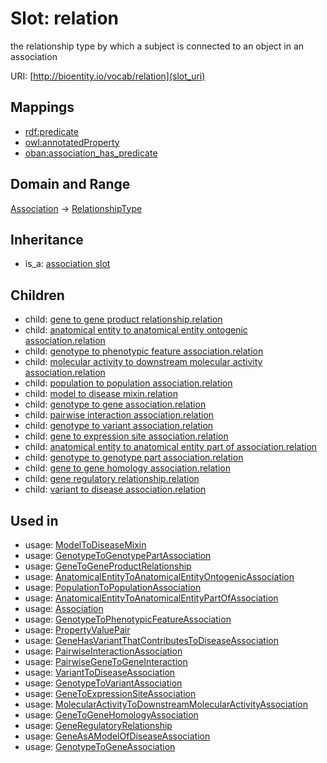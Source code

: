 # Slot: relation


the relationship type by which a subject is connected to an object in an association

URI: [http://bioentity.io/vocab/relation](slot_uri)
## Mappings

 * [rdf:predicate](http://purl.obolibrary.org/obo/rdf_predicate)
 * [owl:annotatedProperty](http://purl.obolibrary.org/obo/owl_annotatedProperty)
 * [oban:association_has_predicate](http://purl.obolibrary.org/obo/oban_association_has_predicate)
## Domain and Range

[Association](Association.md) -> [RelationshipType](RelationshipType.md)
## Inheritance

 *  is_a: [association slot](association_slot.md)
## Children

 *  child: [gene to gene product relationship.relation](gene_to_gene_product_relationship_relation.md)
 *  child: [anatomical entity to anatomical entity ontogenic association.relation](anatomical_entity_to_anatomical_entity_ontogenic_association_relation.md)
 *  child: [genotype to phenotypic feature association.relation](genotype_to_phenotypic_feature_association_relation.md)
 *  child: [molecular activity to downstream molecular activity association.relation](molecular_activity_to_downstream_molecular_activity_association_relation.md)
 *  child: [population to population association.relation](population_to_population_association_relation.md)
 *  child: [model to disease mixin.relation](model_to_disease_mixin_relation.md)
 *  child: [genotype to gene association.relation](genotype_to_gene_association_relation.md)
 *  child: [pairwise interaction association.relation](pairwise_interaction_association_relation.md)
 *  child: [genotype to variant association.relation](genotype_to_variant_association_relation.md)
 *  child: [gene to expression site association.relation](gene_to_expression_site_association_relation.md)
 *  child: [anatomical entity to anatomical entity part of association.relation](anatomical_entity_to_anatomical_entity_part_of_association_relation.md)
 *  child: [genotype to genotype part association.relation](genotype_to_genotype_part_association_relation.md)
 *  child: [gene to gene homology association.relation](gene_to_gene_homology_association_relation.md)
 *  child: [gene regulatory relationship.relation](gene_regulatory_relationship_relation.md)
 *  child: [variant to disease association.relation](variant_to_disease_association_relation.md)
## Used in

 *  usage: [ModelToDiseaseMixin](ModelToDiseaseMixin.md)
 *  usage: [GenotypeToGenotypePartAssociation](GenotypeToGenotypePartAssociation.md)
 *  usage: [GeneToGeneProductRelationship](GeneToGeneProductRelationship.md)
 *  usage: [AnatomicalEntityToAnatomicalEntityOntogenicAssociation](AnatomicalEntityToAnatomicalEntityOntogenicAssociation.md)
 *  usage: [PopulationToPopulationAssociation](PopulationToPopulationAssociation.md)
 *  usage: [AnatomicalEntityToAnatomicalEntityPartOfAssociation](AnatomicalEntityToAnatomicalEntityPartOfAssociation.md)
 *  usage: [Association](Association.md)
 *  usage: [GenotypeToPhenotypicFeatureAssociation](GenotypeToPhenotypicFeatureAssociation.md)
 *  usage: [PropertyValuePair](PropertyValuePair.md)
 *  usage: [GeneHasVariantThatContributesToDiseaseAssociation](GeneHasVariantThatContributesToDiseaseAssociation.md)
 *  usage: [PairwiseInteractionAssociation](PairwiseInteractionAssociation.md)
 *  usage: [PairwiseGeneToGeneInteraction](PairwiseGeneToGeneInteraction.md)
 *  usage: [VariantToDiseaseAssociation](VariantToDiseaseAssociation.md)
 *  usage: [GenotypeToVariantAssociation](GenotypeToVariantAssociation.md)
 *  usage: [GeneToExpressionSiteAssociation](GeneToExpressionSiteAssociation.md)
 *  usage: [MolecularActivityToDownstreamMolecularActivityAssociation](MolecularActivityToDownstreamMolecularActivityAssociation.md)
 *  usage: [GeneToGeneHomologyAssociation](GeneToGeneHomologyAssociation.md)
 *  usage: [GeneRegulatoryRelationship](GeneRegulatoryRelationship.md)
 *  usage: [GeneAsAModelOfDiseaseAssociation](GeneAsAModelOfDiseaseAssociation.md)
 *  usage: [GenotypeToGeneAssociation](GenotypeToGeneAssociation.md)
